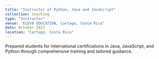 ```yaml
---
title: "Instructor of Python, Java and JavaScript"
collection: teaching
type: "Instructor"
venue: "ELEV8 EDUCATION, Cartago, Costa Rica"
date: October 2023
location: "Cartago, Costa Rica"
---
```


Prepared students for international certifications in Java, JavaScript, and Python through comprehensive training and tailored guidance.
